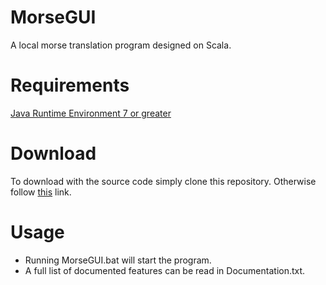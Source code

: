 # MorseGUI
A local morse translation program designed on Scala.

# Requirements
[Java Runtime Environment 7 or greater](http://www.oracle.com/technetwork/java/javase/downloads/jre7-downloads-1880261.html)

# Download
To download with the source code simply clone this repository.
Otherwise follow [this](https://db.tt/gHEgmanz) link.

# Usage
   * Running MorseGUI.bat will start the program.
   * A full list of documented features can be read in Documentation.txt.
